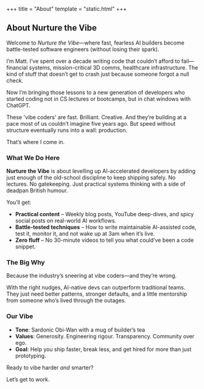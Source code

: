 +++
title = "About"
template = "static.html"
+++

## About Nurture the Vibe

Welcome to *Nurture the Vibe*—where fast, fearless AI builders become battle-tested software engineers (without losing their spark).

I’m Matt. I’ve spent over a decade writing code that couldn’t afford to fail—financial systems, mission-critical 3D comms, healthcare infrastructure. The kind of stuff that doesn’t get to crash just because someone forgot a null check.

Now I’m bringing those lessons to a new generation of developers who started coding not in CS lectures or bootcamps, but in chat windows with ChatGPT.

These 'vibe coders' are fast. Brilliant. Creative. And they’re building at a pace most of us couldn’t imagine five years ago. But speed without structure eventually runs into a wall: production.

That’s where I come in.

### What We Do Here

**Nurture the Vibe** is about levelling up AI-accelerated developers by adding just enough of the old-school discipline to keep shipping safely. No lectures. No gatekeeping. Just practical systems thinking with a side of deadpan British humour.

You’ll get:

* **Practical content** – Weekly blog posts, YouTube deep-dives, and spicy social posts on real-world AI workflows.
* **Battle-tested techniques** – How to write maintainable AI-assisted code, test it, monitor it, and not wake up at 3am when it’s live.
* **Zero fluff** – No 30-minute videos to tell you what could’ve been a code snippet.

### The Big Why

Because the industry’s sneering at vibe coders—and they’re wrong.

With the right nudges, AI-native devs can outperform traditional teams. They just need better patterns, stronger defaults, and a little mentorship from someone who’s lived through the outages.

### Our Vibe

* **Tone**: Sardonic Obi-Wan with a mug of builder’s tea
* **Values**: Generosity. Engineering rigour. Transparency. Community over ego.
* **Goal**: Help you ship faster, break less, and get hired for more than just prototyping.

Ready to vibe harder *and* smarter?

Let’s get to work.
